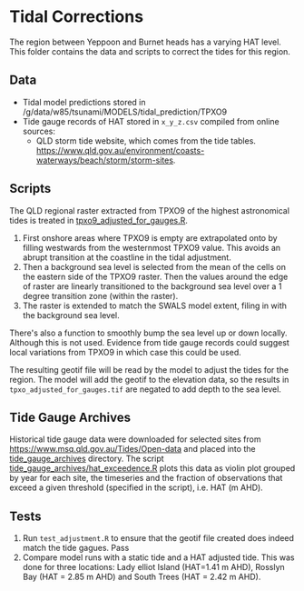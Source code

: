 # Tidal Corrections

The region between Yeppoon and Burnet heads has a varying HAT level. This folder contains the data and scripts to correct the tides for this region.

## Data
- Tidal model predictions stored in /g/data/w85/tsunami/MODELS/tidal_prediction/TPXO9
- Tide gauge records of HAT stored in `x_y_z.csv` compiled from online sources:
    - QLD storm tide website, which comes from the tide tables. https://www.qld.gov.au/environment/coasts-waterways/beach/storm/storm-sites.

## Scripts
The QLD regional raster extracted from TPXO9 of the highest astronomical tides is treated in [tpxo9_adjusted_for_gauges.R](tpxo9_adjusted_for_gauges.R).
1. First onshore areas where TPXO9 is empty are extrapolated onto by filling westwards from the westernmost TPXO9 value. This avoids an abrupt transition at the coastline in the tidal adjustment. 
2. Then a background sea level is selected from the mean of the cells on the eastern side of the TPXO9 raster. Then the values around the edge of raster are linearly transitioned to the background sea level over a 1 degree transition zone (within the raster).
3. The raster is extended to match the SWALS model extent, filing in with the background sea level.

There's also a function to smoothly bump the sea level up or down locally. Although this is not used. Evidence from tide gauge records could suggest local variations from TPXO9 in which case this could be used.

The resulting geotif file will be read by the model to adjust the tides for the region. The model will add the geotif to the elevation data, so the results in `tpxo_adjusted_for_gauges.tif` are negated to add depth to the sea level.

## Tide Gauge Archives
Historical tide gauge data were downloaded for selected sites from https://www.msq.qld.gov.au/Tides/Open-data and placed into the [tide_gauge_archives](tide_gague_archives) directory. The script [tide_gauge_archives/hat_exceedence.R](tide_gauge_archives/hat_exceedance.R) plots this data as violin plot grouped by year for each site, the timeseries and the fraction of observations that exceed a given threshold (specified in the script), i.e. HAT (m AHD).

## Tests
1. Run `test_adjustment.R` to ensure that the geotif file created does indeed match the tide gagues.
Pass
2. Compare model runs with a static tide and a HAT adjusted tide.
This was done for three locations: Lady elliot Island (HAT=1.41 m AHD), Rosslyn Bay (HAT = 2.85 m AHD) and South Trees (HAT = 2.42 m AHD).
